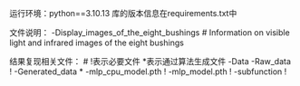 运行环境：python==3.10.13
库的版本信息在requirements.txt中

文件说明：
-Display_images_of_the_eight_bushings      #   Information on visible light and infrared images of the eight bushings

结果复现相关文件：                          #  !表示必要文件    *表示通过算法生成文件
-Data
  -Raw_data             !
  -Generated_data       *
  -mlp_cpu_model.pth    !
  -mlp_model.pth        !
-subfunction            !


